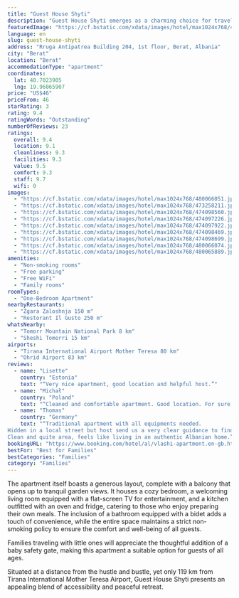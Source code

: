 ```yaml
---
title: "Guest House Shyti"
description: "Guest House Shyti emerges as a charming choice for travelers seeking a serene stay in Berat."
featuredImage: "https://cf.bstatic.com/xdata/images/hotel/max1024x768/480066051.jpg?k=f95603b6ed3ff48a6fe6a6ad2b60cc17325be19a2cf002414276341e8eed182f&o=&hp=1"
language: en
slug: guest-house-shyti
address: "Rruga Antipatrea Building 204, 1st floor, Berat, Albania"
city: "Berat"
location: "Berat"
accommodationType: "apartment"
coordinates:
  lat: 40.7023905
  lng: 19.96065907
price: "US$46"
priceFrom: 46
starRating: 3
rating: 9.4
ratingWords: "Outstanding"
numberOfReviews: 23
ratings:
  overall: 9.4
  location: 9.1
  cleanliness: 9.3
  facilities: 9.3
  value: 9.5
  comfort: 9.3
  staff: 9.7
  wifi: 0
images:
  - "https://cf.bstatic.com/xdata/images/hotel/max1024x768/480066051.jpg?k=f95603b6ed3ff48a6fe6a6ad2b60cc17325be19a2cf002414276341e8eed182f&o=&hp=1"
  - "https://cf.bstatic.com/xdata/images/hotel/max1024x768/473258211.jpg?k=c7d11c74843fb5d274238442eca22f7ca59560a65413fd8216e8946ec4061ad5&o=&hp=1"
  - "https://cf.bstatic.com/xdata/images/hotel/max1024x768/474098560.jpg?k=1ddb11dec41967c9cb2d5c10a96eb9968105c37901592e658356d9ad74883dac&o=&hp=1"
  - "https://cf.bstatic.com/xdata/images/hotel/max1024x768/474097226.jpg?k=8d735a32873cc38eab5337c62156d84cedcd7f6b7894c907a946bc3a3da5a779&o=&hp=1"
  - "https://cf.bstatic.com/xdata/images/hotel/max1024x768/474097922.jpg?k=03fe11ee34e2b3c5e608d8a7161dc030997b23b8e2ef1a0371dbfef8e0a7446e&o=&hp=1"
  - "https://cf.bstatic.com/xdata/images/hotel/max1024x768/474098469.jpg?k=b1772572f2060e07ad3b9c8b94f11b165471656f0dd99177e4d184c632339a8a&o=&hp=1"
  - "https://cf.bstatic.com/xdata/images/hotel/max1024x768/474098699.jpg?k=53e87e5a4591f2553316082acf1f8a139525e4e6da8de819221c5486528ea83b&o=&hp=1"
  - "https://cf.bstatic.com/xdata/images/hotel/max1024x768/480066074.jpg?k=fb36ef4956b329ae1f4a3c64f2b543462aea3b08a5b2a1f3fac41a7e40307222&o=&hp=1"
  - "https://cf.bstatic.com/xdata/images/hotel/max1024x768/480065889.jpg?k=a8273a2c575327fdf8a2d05da25cf83a1b7cdbb4405b74a30d55ae3298a08d33&o=&hp=1"
amenities:
  - "Non-smoking rooms"
  - "Free parking"
  - "Free WiFi"
  - "Family rooms"
roomTypes:
  - "One-Bedroom Apartment"
nearbyRestaurants:
  - "Zgara Zaloshnja 150 m"
  - "Restorant Il Gusto 250 m"
whatsNearby:
  - "Tomorr Mountain National Park 8 km"
  - "Sheshi Tomorri 15 km"
airports:
  - "Tirana International Airport Mother Teresa 80 km"
  - "Ohrid Airport 83 km"
reviews:
  - name: "Lisette"
    country: "Estonia"
    text: "“Very nice apartment, good location and helpful host.”"
  - name: "Michał"
    country: "Poland"
    text: "“Cleaned and comfortable apartment. Good location. For sure I will choose it second time :)”"
  - name: "Thomas"
    country: "Germany"
    text: "“Traditional apartment with all equipments needed.
Hidden in a local street but host send us a very clear guidance to find it.
Clean and quite area, feels like living in an authentic Albanian home.”"
bookingURL: "https://www.booking.com/hotel/al/vlashi-apartment.en-gb.html?aid=8035640"
bestFor: "Best for Families"
bestCategories: "Families"
category: "Families"
---
```


The apartment itself boasts a generous layout, complete with a balcony that opens up to tranquil garden views. It houses a cozy bedroom, a welcoming living room equipped with a flat-screen TV for entertainment, and a kitchen outfitted with an oven and fridge, catering to those who enjoy preparing their own meals. The inclusion of a bathroom equipped with a bidet adds a touch of convenience, while the entire space maintains a strict non-smoking policy to ensure the comfort and well-being of all guests.

Families traveling with little ones will appreciate the thoughtful addition of a baby safety gate, making this apartment a suitable option for guests of all ages.

Situated at a distance from the hustle and bustle, yet only 119 km from Tirana International Mother Teresa Airport, Guest House Shyti presents an appealing blend of accessibility and peaceful retreat.